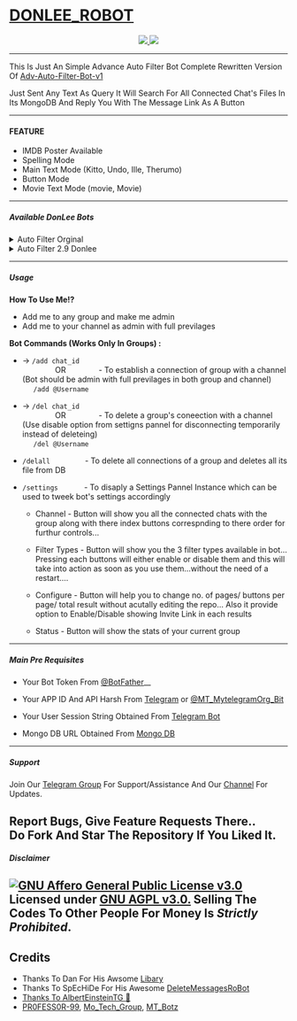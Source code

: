 # [DONLEE_ROBOT](https://telegram.dog/Donlee_Robot)

<p align="center">
  <a href="https://github.com/PR0FESS0R-99/DonLee-Robot-V1/stargazers">
    <img src="https://img.shields.io/github/stars/PR0FESS0R-99/DonLee-Robot-V1?style=social">

  </a>
  
  <a href="https://github.com/PR0FESS0R-99/DonLee-Robot-V1/fork">
    <img src="https://img.shields.io/github/forks/PR0FESS0R-99/DonLee-Robot-V1?label=Fork&style=social">

  </a>  
</p>

--------

This Is Just An Simple Advance Auto Filter Bot Complete Rewritten Version Of [Adv-Auto-Filter-Bot-v1](https://github.com/CrazyBotsz/Adv-Auto-Filter-Bot)

Just Sent Any Text As Query It Will Search For All Connected Chat's Files In Its MongoDB And Reply You With The Message Link As A Button

------

#### FEATURE

* IMDB Poster Available
* Spelling Mode
* Main Text Mode (Kitto, Undo, Ille, Therumo)
* Button Mode
* Movie Text Mode (movie, Movie)

--------
##### Available DonLee Bots

<details><summary>Auto Filter Orginal</summary>
<p>
<br>

### Notice
* This [Deploy button](https://heroku.com/deploy?template=https://github.com/PR0FESS0R-99/DonLee-Robot-V1/tree/main) is the original
* Click [Deploy Video](https://youtu.be/uAHl5jvnrhk) to watch the video

#### Deploy Video
<a href="https://youtu.be/uAHl5jvnrhk"><img src="https://img.shields.io/badge/Deploy%20Video-blue.svg?logo=Youtube"></a>
<a href="https://youtu.be/uAHl5jvnrhk"><img src="https://img.shields.io/youtube/views/uAHl5jvnrhk?style=social">

#### Deploy To Heroku
<a href="https://heroku.com/deploy?template=https://github.com/Ferk34/DonLee-Robot-V1/"><img src="https://i.ibb.co/tsq26Pz/PR0-FESS0-R-99.gif" alt="PR0FESS0R-99" border="0" height="125" width="200" align="center" /></a>
</p>
</details>

<details><summary>Auto Filter 2.9 Donlee</summary>
<p>
<br>

### Notice
* This [Deploy button](https://heroku.com/deploy?template=https://github.com/PR0FESS0R-99/DonLee-Robot-V1/tree/MoTech) is the original
* Click [Deploy Video](https://youtu.be/lI71HsWzTKE) to watch the video

#### Deploy Video
<a href="https://youtu.be/lI71HsWzTKE"><img src="https://img.shields.io/badge/Deploy%20Video-blue.svg?logo=Youtube"></a>
<a href="https://youtu.be/lI71HsWzTKE"><img src="https://img.shields.io/youtube/views/lI71HsWzTKE?style=social">

#### Deploy To Heroku
<a href="https://heroku.com/deploy?template=https://github.com/PR0FESS0R-99/DonLee-Robot-V1/tree/MoTech"><img src="https://i.ibb.co/tsq26Pz/PR0-FESS0-R-99.gif" alt="PR0FESS0R-99" border="0" height="125" width="200" align="center" /></a>

</a>
</p>
</details>

----

##### Usage

**How To Use Me!?**

* Add me to any group and make me admin<br>
* Add me to your channel as admin with full previlages

**Bot Commands (Works Only In Groups) :**


  * -> `/add chat_id`<br>
     &nbsp;&nbsp;&nbsp;&nbsp;&nbsp;&nbsp;&nbsp;&nbsp;&nbsp;&nbsp;&nbsp;&nbsp;&nbsp;&nbsp;
OR
     &nbsp;&nbsp;&nbsp;&nbsp;&nbsp;&nbsp;&nbsp;&nbsp;&nbsp;&nbsp;&nbsp;&nbsp;&nbsp;&nbsp;- To establish a connection of group with a channel (Bot should be admin with full previlages in both group and channel)<br>
    &nbsp;&nbsp;&nbsp;&nbsp;&nbsp;`/add @Username`


  * -> `/del chat_id`<br>
     &nbsp;&nbsp;&nbsp;&nbsp;&nbsp;&nbsp;&nbsp;&nbsp;&nbsp;&nbsp;&nbsp;&nbsp;&nbsp;&nbsp;
OR 
    &nbsp;&nbsp;&nbsp;&nbsp;&nbsp;&nbsp;&nbsp;&nbsp;&nbsp;&nbsp;&nbsp;&nbsp;&nbsp;&nbsp;- To delete a group's coneection with a channel (Use disable option from settigns pannel for disconnecting temporarily instead of deleteing)<br>
    &nbsp;&nbsp;&nbsp;&nbsp; `/del @Username`


  * `/delall`&nbsp;&nbsp;&nbsp;&nbsp;&nbsp;&nbsp;&nbsp;&nbsp;&nbsp;&nbsp;&nbsp;&nbsp;&nbsp;&nbsp;&nbsp; - To delete all connections of a group and deletes all its file from DB
  
  * `/settings`&nbsp;&nbsp;&nbsp;&nbsp;&nbsp;&nbsp;&nbsp;&nbsp;&nbsp;&nbsp;&nbsp; -  To disaply a Settings Pannel Instance which can be used to tweek bot's settings accordingly

    * Channel - Button will show you all the connected chats with the group along with there index buttons correspnding to there order for furthur controls...

    * Filter Types - Button will show you the 3 filter types available in bot... Pressing each buttons will either enable or disable them and this will take into action as soon as you use them...without the need of a restart....

    * Configure - Button will help you to change no. of pages/ buttons per page/ total result without acutally editing the repo... Also it provide option to Enable/Disable  showing Invite Link in each results

    * Status - Button will show the stats of your current group

------------------
##### Main Pre Requisites

* Your Bot Token From [@BotFather](https://youtu.be/cB4UduCcNWs)__

* Your APP ID And API Harsh From [Telegram](https://youtu.be/5eEsvLAKVc0) or [@MT_MytelegramOrg_Bit](https://youtu.be/5eEsvLAKVc0)

* Your User Session String Obtained From [Telegram Bot](https://youtu.be/WUN_12-dYOM)

* Mongo DB URL Obtained From [Mongo DB](https://youtu.be/gBLTsH-IXr0)

----
##### Support   
Join Our [Telegram Group](https://www.telegram.dog/Mo_Tech_Group) For Support/Assistance And Our [Channel](https://www.telegram.dog/Mo_Tech_YT) For Updates.   
   
Report Bugs, Give Feature Requests There..   
Do Fork And Star The Repository If You Liked It.
----
##### Disclaimer
[![GNU Affero General Public License v3.0](https://www.gnu.org/graphics/agplv3-155x51.png)](https://www.gnu.org/licenses/agpl-3.0.en.html#header)    
Licensed under [GNU AGPL v3.0.](https://github.com/PR0FESS0R-99/DonLee_Robot/blob/main/LICENSE)
Selling The Codes To Other People For Money Is *Strictly Prohibited*.
----
## Credits

 - Thanks To Dan For His Awsome [Libary](https://github.com/pyrogram/pyrogram)
 - Thanks To SpEcHiDe For His Awesome [DeleteMessagesRoBot](https://github.com/SpEcHiDe/DeleteMessagesRoBot)
 - [Thanks To AlbertEinsteinTG 👀](https://github.com/AlbertEinsteinTG)
 - [PR0FESS0R-99](https://github.com/PR0FESS0R-99), [Mo_Tech_Group](https://telegram.dog/Mo_Tech_Group), [MT_Botz](https://telegram.dog/MT_Botz)

